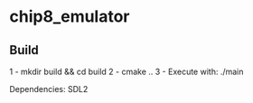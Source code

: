 # chip8_emulator

## Build

1 - mkdir build && cd build
2 - cmake ..
3 - Execute with: ./main


Dependencies: SDL2
